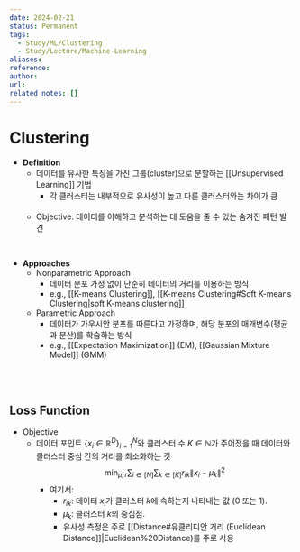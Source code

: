 ```yaml
---
date: 2024-02-21
status: Permanent
tags:
  - Study/ML/Clustering
  - Study/Lecture/Machine-Learning
aliases: 
reference: 
author: 
url: 
related notes: []
---
```

# Clustering
- **Definition**
	- 데이터를 유사한 특징을 가진 그룹(cluster)으로 분할하는 [[Unsupervised Learning]] 기법
		- 각 클러스터는 내부적으로 유사성이 높고 다른 클러스터와는 차이가 큼<br><br>
	- Objective: 데이터를 이해하고 분석하는 데 도움을 줄 수 있는 숨겨진 패턴 발견

<br>

- **Approaches**
	- Nonparametric Approach
		- 데이터 분포 가정 없이 단순히 데이터의 거리를 이용하는 방식
		- e.g., [[K-means Clustering]], [[K-means Clustering#Soft K-means Clustering|soft K-means clustering]]
	- Parametric Approach
		- 데이터가 가우시안 분포를 따른다고 가정하며, 해당 분포의 매개변수(평균과 분산)를 학습하는 방식
		- e.g., [[Expectation Maximization]] (EM), [[Gaussian Mixture Model]] (GMM)

<br><br>

## Loss Function
- Objective
	- 데이터 포인트 $\{x_i \in \mathbb{R}^D \}_{i=1}^{N}$와 클러스터 수 $K \in \mathbb{N}$가 주어졌을 때 데이터와 클러스터 중심 간의 거리를 최소화하는 것
	  $$\min_{\mu, r} \sum_{i \in [N]} \sum_{k \in [K]} r_{ik} \|x_i - \mu_k\|^2$$
		- 여기서:
			- $r_{ik}$: 데이터 $x_i$가 클러스터 $k$에 속하는지 나타내는 값 (0 또는 1).
			- $\mu_k$: 클러스터 $k$의 중심점.
			- 유사성 측정은 주로 [[Distance#유클리디안 거리 (Euclidean Distance]]|Euclidean%20Distance)를 주로 사용